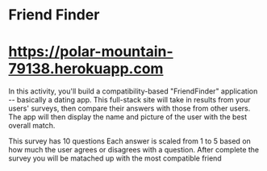 # Friend Finder

# https://polar-mountain-79138.herokuapp.com

In this activity, you'll build a compatibility-based "FriendFinder" application -- basically a dating app. This full-stack site will take in results from your users' surveys, then compare their answers with those from other users. The app will then display the name and picture of the user with the best overall match.

This survey has 10 questions Each answer is scaled from 1 to 5 based on how much the user agrees or disagrees with a question. After complete the survey you will be matached up with the most compatible friend